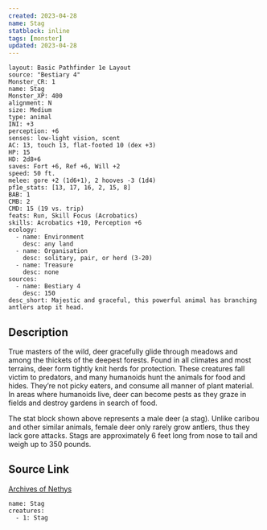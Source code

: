 ```yaml
---
created: 2023-04-28
name: Stag
statblock: inline
tags: [monster]
updated: 2023-04-28
---
```

```statblock
layout: Basic Pathfinder 1e Layout
source: "Bestiary 4"
Monster_CR: 1
name: Stag
Monster_XP: 400
alignment: N
size: Medium
type: animal
INI: +3
perception: +6
senses: low-light vision, scent
AC: 13, touch 13, flat-footed 10 (dex +3)
HP: 15
HD: 2d8+6
saves: Fort +6, Ref +6, Will +2
speed: 50 ft.
melee: gore +2 (1d6+1), 2 hooves -3 (1d4)
pf1e_stats: [13, 17, 16, 2, 15, 8]
BAB: 1
CMB: 2
CMD: 15 (19 vs. trip)
feats: Run, Skill Focus (Acrobatics)
skills: Acrobatics +10, Perception +6
ecology:
  - name: Environment
    desc: any land
  - name: Organisation
    desc: solitary, pair, or herd (3-20)
  - name: Treasure
    desc: none
sources:
  - name: Bestiary 4
    desc: 150
desc_short: Majestic and graceful, this powerful animal has branching antlers atop it head.
```
## Description
True masters of the wild, deer gracefully glide through meadows and among the thickets of the deepest forests. Found in all climates and most terrains, deer form tightly knit herds for protection. These creatures fall victim to predators, and many humanoids hunt the animals for food and hides. They’re not picky eaters, and consume all manner of plant material. In areas where humanoids live, deer can become pests as they graze in fields and destroy gardens in search of food.

The stat block shown above represents a male deer (a stag). Unlike caribou and other similar animals, female deer only rarely grow antlers, thus they lack gore attacks. Stags are approximately 6 feet long from nose to tail and weigh up to 350 pounds.
## Source Link
[Archives of Nethys](https://aonprd.com/MonsterDisplay.aspx?ItemName=Stag)
```encounter-table
name: Stag
creatures:
  - 1: Stag
```
